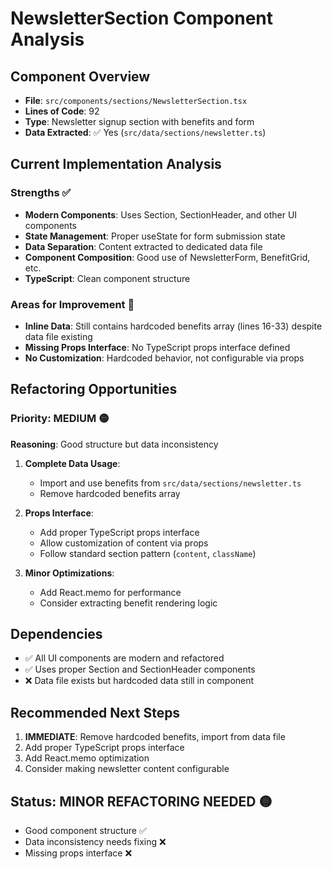 # NewsletterSection Component Analysis

## Component Overview

- **File**: `src/components/sections/NewsletterSection.tsx`
- **Lines of Code**: 92
- **Type**: Newsletter signup section with benefits and form
- **Data Extracted**: ✅ Yes (`src/data/sections/newsletter.ts`)

## Current Implementation Analysis

### Strengths ✅

- **Modern Components**: Uses Section, SectionHeader, and other UI components
- **State Management**: Proper useState for form submission state
- **Data Separation**: Content extracted to dedicated data file
- **Component Composition**: Good use of NewsletterForm, BenefitGrid, etc.
- **TypeScript**: Clean component structure

### Areas for Improvement 🔧

- **Inline Data**: Still contains hardcoded benefits array (lines 16-33) despite data file existing
- **Missing Props Interface**: No TypeScript props interface defined
- **No Customization**: Hardcoded behavior, not configurable via props

## Refactoring Opportunities

### Priority: MEDIUM 🟡

**Reasoning**: Good structure but data inconsistency

1. **Complete Data Usage**:
   - Import and use benefits from `src/data/sections/newsletter.ts`
   - Remove hardcoded benefits array

2. **Props Interface**:
   - Add proper TypeScript props interface
   - Allow customization of content via props
   - Follow standard section pattern (`content`, `className`)

3. **Minor Optimizations**:
   - Add React.memo for performance
   - Consider extracting benefit rendering logic

## Dependencies

- ✅ All UI components are modern and refactored
- ✅ Uses proper Section and SectionHeader components
- ❌ Data file exists but hardcoded data still in component

## Recommended Next Steps

1. **IMMEDIATE**: Remove hardcoded benefits, import from data file
2. Add proper TypeScript props interface
3. Add React.memo optimization
4. Consider making newsletter content configurable

## Status: **MINOR REFACTORING NEEDED** 🟡

- Good component structure ✅
- Data inconsistency needs fixing ❌
- Missing props interface ❌